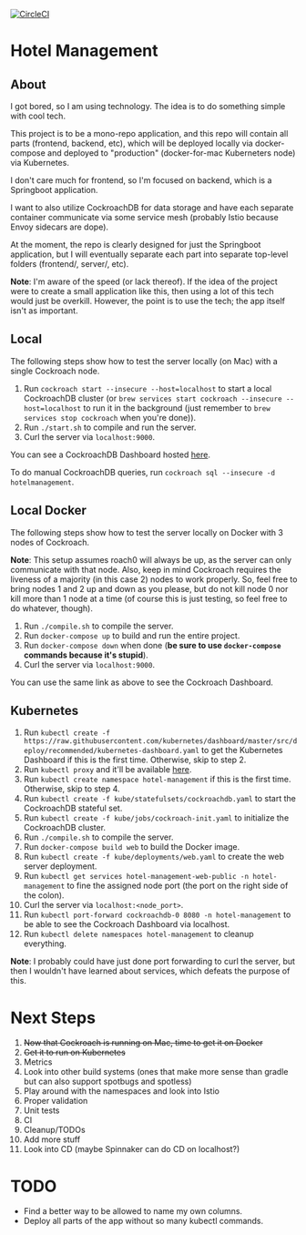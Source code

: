 [![CircleCI](https://circleci.com/gh/RTann95/HotelManagement.svg?style=svg)](https://circleci.com/gh/RTann95/HotelManagement)

# Hotel Management

## About

I got bored, so I am using technology. The idea is to do something simple with cool tech.

This project is to be a mono-repo application, and this repo will contain all parts (frontend, backend, etc), which
will be deployed locally via docker-compose and deployed to "production" (docker-for-mac Kuberneters node) via
Kubernetes.

I don't care much for frontend, so I'm focused on backend, which is a Springboot application.

I want to also utilize CockroachDB for data storage and have each separate container communicate via some service mesh
(probably Istio because Envoy sidecars are dope).

At the moment, the repo is clearly designed for just the Springboot application, but I will eventually separate each
part into separate top-level folders (frontend/, server/, etc).

**Note**: I'm aware of the speed (or lack thereof). If the idea of the project were to create a small application like this,
then using a lot of this tech would just be overkill. However, the point is to use the tech; the app itself isn't as important.

## Local

The following steps show how to test the server locally (on Mac) with a single Cockroach node.

1. Run `cockroach start --insecure --host=localhost` to start a local CockroachDB cluster
(or `brew services start cockroach --insecure --host=localhost` to run it in the background
(just remember to `brew services stop cockroach` when you're done)).
2. Run `./start.sh` to compile and run the server.
3. Curl the server via `localhost:9000`.

You can see a CockroachDB Dashboard hosted [here](http://localhost:8080).

To do manual CockroachDB queries, run `cockroach sql --insecure -d hotelmanagement`.

## Local Docker

The following steps show how to test the server locally on Docker with 3 nodes of Cockroach.

**Note**: This setup assumes roach0 will always be up, as the server can only communicate with that node.
Also, keep in mind Cockroach requires the liveness of a majority (in this case 2) nodes to work properly.
So, feel free to bring nodes 1 and 2 up and down as you please, but do not kill node 0 nor kill more than
1 node at a time (of course this is just testing, so feel free to do whatever, though).

1. Run `./compile.sh` to compile the server.
2. Run `docker-compose up` to build and run the entire project.
3. Run `docker-compose down` when done (**be sure to use `docker-compose` commands because it's stupid**).
4. Curl the server via `localhost:9000`.

You can use the same link as above to see the Cockroach Dashboard.

## Kubernetes

1. Run
`kubectl create -f https://raw.githubusercontent.com/kubernetes/dashboard/master/src/deploy/recommended/kubernetes-dashboard.yaml`
to get the Kubernetes Dashboard if this is the first time. Otherwise, skip to step 2.
2. Run `kubectl proxy` and it'll be available [here](http://localhost:8001/api/v1/namespaces/kube-system/services/https:kubernetes-dashboard:/proxy/).
3. Run `kubectl create namespace hotel-management` if this is the first time. Otherwise, skip to step 4.
4. Run `kubectl create -f kube/statefulsets/cockroachdb.yaml` to start the CockroachDB stateful set.
5. Run `kubectl create -f kube/jobs/cockroach-init.yaml` to initialize the CockroachDB cluster.
6. Run `./compile.sh` to compile the server.
7. Run `docker-compose build web` to build the Docker image.
8. Run `kubectl create -f kube/deployments/web.yaml` to create the web server deployment.
9. Run `kubectl get services hotel-management-web-public -n hotel-management` to fine the assigned node port (the port on the right side of the colon).
10. Curl the server via `localhost:<node_port>`.
11. Run `kubectl port-forward cockroachdb-0 8080 -n hotel-management` to be able to see the Cockroach Dashboard via localhost.
12. Run `kubectl delete namespaces hotel-management` to cleanup everything.

**Note**: I probably could have just done port forwarding to curl the server, but then I wouldn't have learned about services,
which defeats the purpose of this.

# Next Steps

1. ~~Now that Cockroach is running on Mac, time to get it on Docker~~
2. ~~Get it to run on Kubernetes~~
3. Metrics
4. Look into other build systems (ones that make more sense than gradle but can also support spotbugs and spotless)
5. Play around with the namespaces and look into Istio
6. Proper validation
7. Unit tests
8. CI
9. Cleanup/TODOs
10. Add more stuff
11. Look into CD (maybe Spinnaker can do CD on localhost?)

# TODO

* Find a better way to be allowed to name my own columns.
* Deploy all parts of the app without so many kubectl commands.

